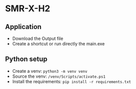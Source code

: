 # SMR-X-H2

## Application
- Download the Output file
- Create a shortcut or run directly the main.exe 






## Python setup

- Create a venv: `python3 -m venv venv`
- Source the venv: `/venv/Scripts/activate.ps1`
- Install the requirements: `pip install -r requirements.txt`

